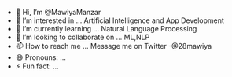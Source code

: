 - 👋 Hi, I’m @MawiyaManzar
- 👀 I’m interested in ... Artificial Intelligence and App Development
- 🌱 I’m currently learning ... Natural Language Processing
- 💞️ I’m looking to collaborate on ... ML,NLP
- 📫 How to reach me ... Message me on Twitter -@28mawiya
- 😄 Pronouns: ...
- ⚡ Fun fact: ...

<!---
MawiyaManzar/MawiyaManzar is a ✨ special ✨ repository because its `README.md` (this file) appears on your GitHub profile.
You can click the Preview link to take a look at your changes.
--->
